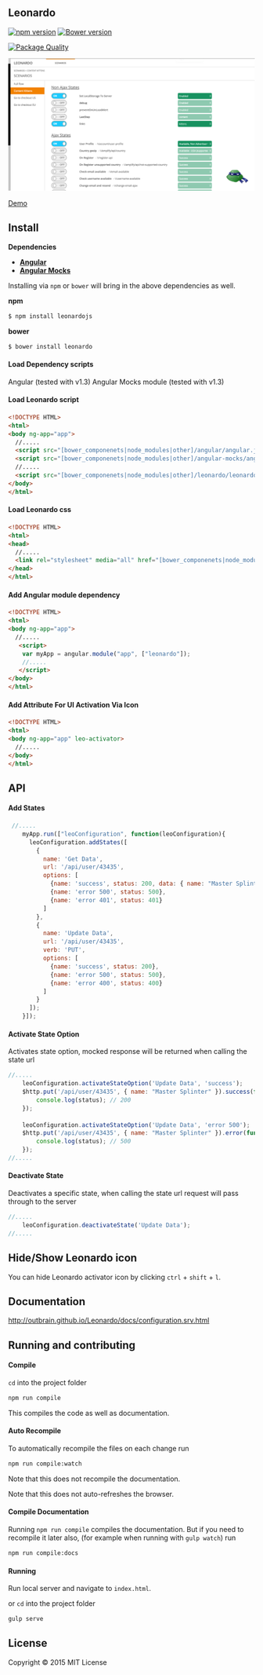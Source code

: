 ## Leonardo

[![npm version](https://badge.fury.io/js/leonardojs.svg)](http://badge.fury.io/js/leonardojs)
[![Bower version](https://badge.fury.io/bo/leonardo.svg)](http://badge.fury.io/bo/leonardo)

[![Package Quality](http://npm.packagequality.com/badge/leonardojs.png)](http://packagequality.com/#?package=leonardojs)

![Mocking and testing made simple and consistent. Developed by Outbrain.](extension/images/example.png)

[Demo](http://outbrain.github.io/Leonardo/)


## Install

__Dependencies__

* __[Angular](https://github.com/angular/bower-angular)__
* __[Angular Mocks](https://github.com/angular/bower-angular-mocks)__

Installing via `npm` or `bower` will bring in the above dependencies as well.

__npm__
```sh
$ npm install leonardojs
```

__bower__
```sh
$ bower install leonardo
```

#### Load Dependency scripts

Angular (tested with v1.3)
Angular Mocks module  (tested with v1.3)

#### Load Leonardo script

```html
<!DOCTYPE HTML>
<html>
<body ng-app="app">
  //.....
  <script src="[bower_componenets|node_modules|other]/angular/angular.js"></script>
  <script src="[bower_componenets|node_modules|other]/angular-mocks/angular-mocks.js"></script>
  //.....
  <script src="[bower_componenets|node_modules|other]/leonardo/leonardo.js"></script>
</body>
</html>
```

#### Load Leonardo css

```html
<!DOCTYPE HTML>
<html>
<head>
  //.....
  <link rel="stylesheet" media="all" href="[bower_componenets|node_modules|other]/leonardo/leonardo.min.css" />
</head>
</html>
```

#### Add Angular module dependency

```html
<!DOCTYPE HTML>
<html>
<body ng-app="app">
  //.....
   <script>
    var myApp = angular.module("app", ["leonardo"]);
    //.....    
   </script>
</body>
</html>
```
#### Add Attribute For UI Activation Via Icon

```html
<!DOCTYPE HTML>
<html>
<body ng-app="app" leo-activator>
  //.....
</body>
</html>
```

## API
#### Add States
```javascript
 //.....
    myApp.run(["leoConfiguration", function(leoConfiguration){
      leoConfiguration.addStates([
        {
          name: 'Get Data',
          url: '/api/user/43435',
          options: [
            {name: 'success', status: 200, data: { name: "Master Splinter" }},
            {name: 'error 500', status: 500},
            {name: 'error 401', status: 401}
          ]
        },
        {
          name: 'Update Data',
          url: '/api/user/43435',
          verb: 'PUT',
          options: [
            {name: 'success', status: 200},
            {name: 'error 500', status: 500},
            {name: 'error 400', status: 400}
          ]
        }
      ]);
    }]);
```

#### Activate State Option
Activates state option, mocked response will be returned when calling the state url
```javascript
//.....
    leoConfiguration.activateStateOption('Update Data', 'success');
    $http.put('/api/user/43435', { name: "Master Splinter" }).success(function(data, status) {
        console.log(status); // 200 
    });
    
    leoConfiguration.activateStateOption('Update Data', 'error 500');
    $http.put('/api/user/43435', { name: "Master Splinter" }).error(function(data, status) {
        console.log(status); // 500 
    });
//.....
```

#### Deactivate State
Deactivates a specific state, when calling the state url request will pass through to the server
```javascript
//.....
    leoConfiguration.deactivateState('Update Data');
//.....
```

## Hide/Show Leonardo icon
You can hide Leonardo activator icon by clicking `ctrl` + `shift` + `l`.

## Documentation
http://outbrain.github.io/Leonardo/docs/configuration.srv.html


## Running and contributing

#### Compile

`cd` into the project folder

```bash
npm run compile
```

This compiles the code as well as documentation.

#### Auto Recompile

To automatically recompile the files on each change run

```bash
npm run compile:watch
```

Note that this does not recompile the documentation.

Note that this does not auto-refreshes the browser.

#### Compile Documentation

Running `npm run compile` compiles the documentation. But if you need to recompile it later also,
(for example when running with `gulp watch`) run

```bash
npm run compile:docs
```

#### Running

Run local server and navigate to `index.html`.

or `cd` into the project folder

```bash
gulp serve
```

## License
Copyright &copy; 2015 MIT License
